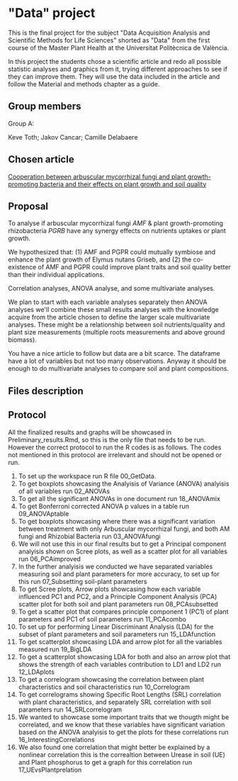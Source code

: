# "Data" project

This is the final project for the subject "Data Acquisition Analysis and Scientific Methods for Life Sciences" shorted as "Data" from the first course of the Master Plant Health at the Universitat Politècnica de València.

In this project the students chose a scientific article and redo all possible statistic analyses and graphics from it, trying different approaches to see if they can improve them. They will use the data included in the article and follow the Material and methods chapter as a guide.

## Group members

Group A: 

Keve Toth; Jakov Cancar; Camille Delabaere

## Chosen article

[Cooperation between arbuscular mycorrhizal fungi and plant growth-promoting bacteria and their effects on plant growth and soil quality](https://peerj.com/articles/13080/)

## Proposal

To analyse if arbuscular mycorrhizal fungi *AMF* & plant growth-promoting rhizobacteria *PGRB* have any synergy effects on nutrients uptakes or plant growth.

We hypothesized that: (1) AMF and PGPR could mutually symbiose and enhance the plant growth of Elymus nutans Griseb, and (2) the co-existence of AMF and PGPR could improve plant traits and soil quality better than their individual applications.

Correlation analyses, ANOVA analyse, and some multivariate analyses.

We plan to start with each variable analyses separately then ANOVA analyses we'll combine these small results analyses with the knowledge acquire from the article chosen to define the larger scale multivariate analyses. These might be a relationship between soil nutrients/quality and plant size measurements (multiple roots measurements and above ground biomass).

You have a nice article to follow but data are a bit scarce. The dataframe have a lot of variables but not too many observations. Anyway it should be enough to do multivariate analyses to compare soil and plant compositions.

## Files description

## Protocol

All the finalized results and graphs will be showcased in Preliminary_results.Rmd, so this is the only file that needs to be run. However the correct protocol to run the R codes is as follows. 
The codes not mentioned in this protocol are irrelevant and should not be opened or run. 

1. To set up the workspace run R file 00_GetData.
2. To get boxplots showcasing the Analyisis of Variance (ANOVA) analyisis of all variables run 02_ANOVAs
3. To get all the significant ANOVAs in one document run 18_ANOVAmix
4. To get Bonferroni corrected ANOVA p values in a table run 09_ANOVAptable
5. To get boxplots showcasing where there was a significant variation between treatment with only Arbuscular mycorrhizal fungi, and both AM fungi and Rhizobial Bacteria run 03_ANOVAfungi
6. We will not use this in our final results but to get a Principal component analyisis shown on Scree plots, as well as a scatter plot for all variables run 06_PCAimproved
7. In the further analyisis we conducted we have separated variables measuring soil and plant parameters for more accuracy, to set up for this run 07_Subsetting soil-plant parameters
8. To get Scree plots, Arrow plots showcasing how each variable influenced PC1 and PC2, and a Principle Component Analysis (PCA) scatter plot for both soil and plant parameters run 08_PCAsubsetted
9. To get a scatter plot that compares principle component 1 (PC1) of plant parameters and PC1 of soil parameters run 11_PCAcombo
10. To set up for performing Linear Discriminant Analysis (LDA) for the subset of plant parameters and soil parameters run 15_LDAfunction
11. To get scatterplot showcasing LDA and arrow plot for all the variables measured run 19_BigLDA
12. To get a scatterplot showcasing LDA for both and also an arrow plot that shows the strength of each variables contribution to LD1 and LD2 run 12_LDAplots
13. To get a correlogram showcasing the correlation between plant characteristics and soil characteristics run 10_Correlogram
14. To get correlograms showing Specific Root Lengths (SRL) correlation with plant characteristics, and separately SRL correlation with soil parameters run 14_SRLcorrelogram
15. We wanted to showcase some important traits that we thougth might be correlated, and we know that these variables have significant variation based on the ANOVA analyisis to 
	get the plots for these correlations run 16_InterestingCorrelations
16. We also found one correlation that might better be explained by a nonlinear correlation this is the correaltion between Urease in soil (UE) and Plant phosphorus
	to get a graph for this correlation run 17_UEvsPlantprelation
	
